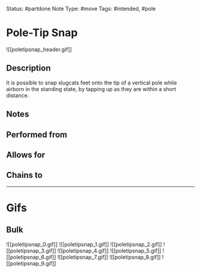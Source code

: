 Status: #partdone 
Note Type: #move
Tags: #intended, #pole 

# Pole-Tip Snap
![[poletipsnap_header.gif]]
## Description
It is possible to snap slugcats feet onto the tip of a vertical pole while airborn in the standing state, by tapping up as they are within a short distance.

## Notes


## Performed from


## Allows for


## Chains to


___
# Gifs
## Bulk
![[poletipsnap_0.gif]]
![[poletipsnap_1.gif]]
![[poletipsnap_2.gif]]
![[poletipsnap_3.gif]]
![[poletipsnap_4.gif]]
![[poletipsnap_5.gif]]
![[poletipsnap_6.gif]]
![[poletipsnap_7.gif]]
![[poletipsnap_8.gif]]
![[poletipsnap_9.gif]]